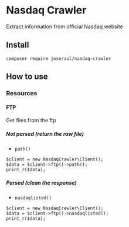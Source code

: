 # Nasdaq Crawler
Extract information from official Nasdaq website

## Install
```
composer require joseraul/nasdaq-crawler 
```

## How to use

### Resources
#### FTP
Get files from the ftp

##### Not parsed (return the raw file)
* `path()`
```
$client = new NasdaqCrawler\Client();
$data = $client->ftp()->path();
print_r($data);
```
 
##### Parsed (clean the response)
* `nasdaqlisted()`
```
$client = new NasdaqCrawler\Client();
$data = $client->ftp()->nasdaqlisted();
print_r($data);
```

